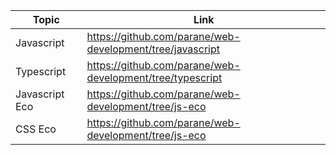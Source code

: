 
| Topic | Link |
| ------ | ------ |
| Javascript | https://github.com/parane/web-development/tree/javascript |
| Typescript | https://github.com/parane/web-development/tree/typescript |
| Javascript Eco | https://github.com/parane/web-development/tree/js-eco |
| CSS Eco | https://github.com/parane/web-development/tree/js-eco |

